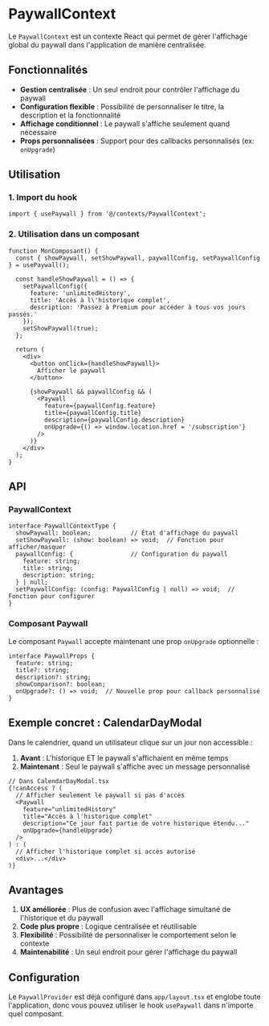 # PaywallContext

Le `PaywallContext` est un contexte React qui permet de gérer l'affichage global du paywall dans l'application de manière centralisée.

## Fonctionnalités

- **Gestion centralisée** : Un seul endroit pour contrôler l'affichage du paywall
- **Configuration flexible** : Possibilité de personnaliser le titre, la description et la fonctionnalité
- **Affichage conditionnel** : Le paywall s'affiche seulement quand nécessaire
- **Props personnalisées** : Support pour des callbacks personnalisés (ex: `onUpgrade`)

## Utilisation

### 1. Import du hook

```tsx
import { usePaywall } from '@/contexts/PaywallContext';
```

### 2. Utilisation dans un composant

```tsx
function MonComposant() {
  const { showPaywall, setShowPaywall, paywallConfig, setPaywallConfig } = usePaywall();

  const handleShowPaywall = () => {
    setPaywallConfig({
      feature: 'unlimitedHistory',
      title: 'Accès à l\'historique complet',
      description: 'Passez à Premium pour accéder à tous vos jours passés.'
    });
    setShowPaywall(true);
  };

  return (
    <div>
      <button onClick={handleShowPaywall}>
        Afficher le paywall
      </button>
      
      {showPaywall && paywallConfig && (
        <Paywall
          feature={paywallConfig.feature}
          title={paywallConfig.title}
          description={paywallConfig.description}
          onUpgrade={() => window.location.href = '/subscription'}
        />
      )}
    </div>
  );
}
```

## API

### PaywallContext

```tsx
interface PaywallContextType {
  showPaywall: boolean;           // État d'affichage du paywall
  setShowPaywall: (show: boolean) => void;  // Fonction pour afficher/masquer
  paywallConfig: {                // Configuration du paywall
    feature: string;
    title: string;
    description: string;
  } | null;
  setPaywallConfig: (config: PaywallConfig | null) => void;  // Fonction pour configurer
}
```

### Composant Paywall

Le composant `Paywall` accepte maintenant une prop `onUpgrade` optionnelle :

```tsx
interface PaywallProps {
  feature: string;
  title?: string;
  description?: string;
  showComparison?: boolean;
  onUpgrade?: () => void;  // Nouvelle prop pour callback personnalisé
}
```

## Exemple concret : CalendarDayModal

Dans le calendrier, quand un utilisateur clique sur un jour non accessible :

1. **Avant** : L'historique ET le paywall s'affichaient en même temps
2. **Maintenant** : Seul le paywall s'affiche avec un message personnalisé

```tsx
// Dans CalendarDayModal.tsx
{!canAccess ? (
  // Afficher seulement le paywall si pas d'accès
  <Paywall 
    feature="unlimitedHistory"
    title="Accès à l'historique complet"
    description="Ce jour fait partie de votre historique étendu..."
    onUpgrade={handleUpgrade}
  />
) : (
  // Afficher l'historique complet si accès autorisé
  <div>...</div>
)}
```

## Avantages

1. **UX améliorée** : Plus de confusion avec l'affichage simultané de l'historique et du paywall
2. **Code plus propre** : Logique centralisée et réutilisable
3. **Flexibilité** : Possibilité de personnaliser le comportement selon le contexte
4. **Maintenabilité** : Un seul endroit pour gérer l'affichage du paywall

## Configuration

Le `PaywallProvider` est déjà configuré dans `app/layout.tsx` et englobe toute l'application, donc vous pouvez utiliser le hook `usePaywall` dans n'importe quel composant.

